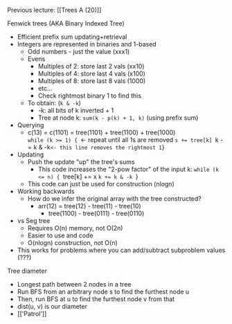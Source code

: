 Previous lecture: [[Trees A (20)]]


Fenwick trees (AKA Binary Indexed Tree)
- Efficient prefix sum updating+retrieval
- Integers are represented in binaries and 1-based
	- Odd numbers - just the value (xxx1)
	- Evens
		- Multiples of 2: store last 2 vals (xx10)
		- Multiples of 4: store last 4 vals (x100)
		- Multiples of 8: store last 8 vals (1000)
		- etc...
		- Check rightmost binary 1 to find this
	- To obtain: (`k & -k`)
		- -k: all bits of k inverted + 1
		- Tree at node k: `sum(k - p(k) + 1, k)` (using prefix sum)
- Querying
	- c(13) = c(1101) = tree(1101) + tree(1100) + tree(1000)	
		`while (k >= 1) { `<- repeat until all 1s are removed
			 `s += tree[k]
			 `k -= k & -k` <- this line removes the rightmost 1
		`}
- Updating
	- Push the update "up" the tree's sums
		- This code increases the "2-pow factor" of the input k:
		`while (k <= n) {
			`tree[k] += x
			`k += k & -k
		`}
	- This code can just be used for construction (nlogn)
- Working backwards
	- How do we infer the original array with the tree constructed?
		- arr(12) = tree(12) - tree(11) - tree(10)
			- tree(1100) - tree(0111)  - tree(0110)
- vs Seg tree
	- Requires O(n) memory, not O(2n)
	- Easier to use and code
	- O(nlogn) construction, not O(n)
- This works for problems where you can add/subtract subproblem values (???)

Tree diameter
- Longest path between 2 nodes in a tree
- Run BFS from an arbitrary node s to find the furthest node u
- Then, run BFS at u to find the furthest node v from that
- dist(u, v) is our diameter
- [['Patrol']]